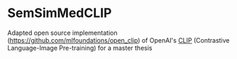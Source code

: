 # SemSimMedCLIP

Adapted open source implementation (https://github.com/mlfoundations/open_clip) of OpenAI's [CLIP](https://arxiv.org/abs/2103.00020) (Contrastive Language-Image Pre-training) for a master thesis
